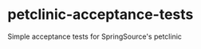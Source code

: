 petclinic-acceptance-tests
===========================

Simple acceptance tests for SpringSource's petclinic
